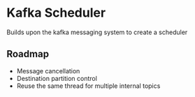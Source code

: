 # Kafka Scheduler

Builds upon the kafka messaging system to create a scheduler

## Roadmap

- Message cancellation
- Destination partition control
- Reuse the same thread for multiple internal topics

